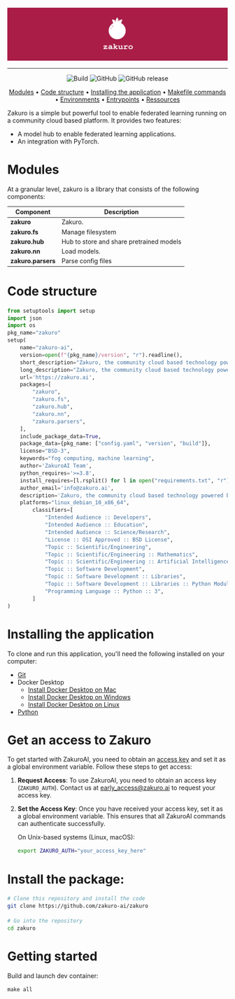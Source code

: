 ![zakuro Logo](imgs/zakuro-banner.png)

--------------------------------------------------------------------------------

<p align="center">
        <img alt="Build" src="https://github.com/zakuro-ai/zakuro/actions/workflows/trigger.yml/badge.svg?branch=master">
        <img alt="GitHub" src="https://img.shields.io/github/license/zakuro-ai/zakuro.svg?color=blue">
        <img alt="GitHub release" src="https://img.shields.io/github/release/zakuro-ai/zakuro.svg">
</p>


<p align="center">
  <a href="#modules">Modules</a> •
  <a href="#code-structure">Code structure</a> •
  <a href="#installing-the-application">Installing the application</a> •
  <a href="#makefile-commands">Makefile commands</a> •
  <a href="#environments">Environments</a> •
  <a href="#environments">Entrypoints</a> •
  <a href="#ressources">Ressources</a>
</p>

Zakuro is a simple but powerful tool to enable federated learning  running on a community cloud based platform. It provides two features:
- A model hub to enable federated learning applications.
- An integration with PyTorch. 



# Modules

At a granular level, zakuro is a library that consists of the following components:

| Component | Description |
| ---- | --- |
| **zakuro** | Zakuro. |
| **zakuro.fs** | Manage filesystem |
| **zakuro.hub** | Hub to store and share pretrained models |
| **zakuro.nn** | Load models. |
| **zakuro.parsers** | Parse config files |

# Code structure
```python
from setuptools import setup
import json
import os
pkg_name="zakuro"
setup(
    name="zakuro-ai",
    version=open(f"{pkg_name}/version", "r").readline(),
    short_description="Zakuro, the community cloud based technology powered by AI.",
    long_description="Zakuro, the community cloud based technology powered by AI.",
    url='https://zakuro.ai',
    packages=[
        "zakuro",
        "zakuro.fs",
        "zakuro.hub",
        "zakuro.nn",
        "zakuro.parsers",
    ],
    include_package_data=True,
    package_data={pkg_name: ["config.yaml", "version", "build"]},
    license="BSD-3",
    keywords="fog computing, machine learning",
    author='ZakuroAI Team',
    python_requires='>=3.8',
    install_requires=[l.rsplit() for l in open("requirements.txt", "r")],
    author_email='info@zakuro.ai',
    description='Zakuro, the community cloud based technology powered by AI.',
    platforms="linux_debian_10_x86_64",
        classifiers=[
            "Intended Audience :: Developers",
            "Intended Audience :: Education",
            "Intended Audience :: Science/Research",
            "License :: OSI Approved :: BSD License",
            "Topic :: Scientific/Engineering",
            "Topic :: Scientific/Engineering :: Mathematics",
            "Topic :: Scientific/Engineering :: Artificial Intelligence",
            "Topic :: Software Development",
            "Topic :: Software Development :: Libraries",
            "Topic :: Software Development :: Libraries :: Python Modules",
            "Programming Language :: Python :: 3",
        ]
)
```

# Installing the application
To clone and run this application, you'll need the following installed on your computer:
- [Git](https://git-scm.com)
- Docker Desktop
   - [Install Docker Desktop on Mac](https://docs.docker.com/docker-for-mac/install/)
   - [Install Docker Desktop on Windows](https://docs.docker.com/desktop/install/windows-install/)
   - [Install Docker Desktop on Linux](https://docs.docker.com/desktop/install/linux-install/)
- [Python](https://www.python.org/downloads/)


# Get an access to Zakuro

To get started with ZakuroAI, you need to obtain an [access key](https://docs.zakuro.ai/) and set it as a global environment variable. Follow these steps to get access:

1. **Request Access**:
   To use ZakuroAI, you need to obtain an access key (`ZAKURO_AUTH`). Contact us at [early_access@zakuro.ai](mailto:early_access@zakuro.ai) to request your access key.

2. **Set the Access Key**:
   Once you have received your access key, set it as a global environment variable. This ensures that all ZakuroAI commands can authenticate successfully.

   On Unix-based systems (Linux, macOS):
   ```sh
   export ZAKURO_AUTH="your_access_key_here"
    ```

# Install the package:

```bash
# Clone this repository and install the code
git clone https://github.com/zakuro-ai/zakuro

# Go into the repository
cd zakuro
```

# Getting started
Build and launch dev container:
```
make all
```
